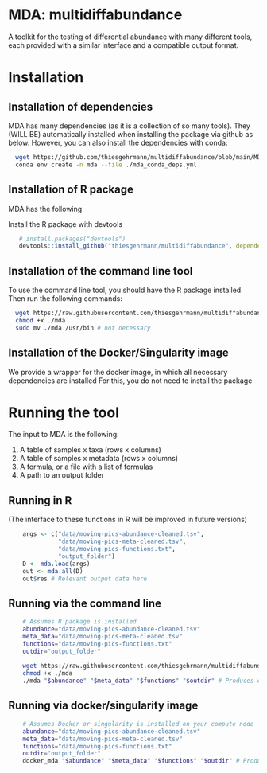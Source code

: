 # MDA: multidiffabundance
A toolkit for the testing of differential abundance with many different tools, each provided with a similar interface and a compatible output format.

# Installation

## Installation of dependencies

 MDA has many dependencies (as it is a collection of so many tools).
 They (WILL BE) automatically installed when installing the package via github as below.
 However, you can also install the dependencies with conda:
 
```bash
  wget https://github.com/thiesgehrmann/multidiffabundance/blob/main/MDA/conda_deps.yml ./mda_conda_deps.yml
  conda env create -n mda --file ./mda_conda_deps.yml
```

## Installation of R package

 MDA has the following 

 Install the R package with devtools
 
 ```R
    # install.packages("devtools")
    devtools::install_github("thiesgehrmann/multidiffabundance", dependencies=TRUE)
 ```
 
## Installation of the command line tool

 To use the command line tool, you should have the R package installed.
 Then run the following commands:
 
```bash
  wget https://raw.githubusercontent.com/thiesgehrmann/multidiffabundance/main/MDA/mda ./
  chmod +x ./mda
  sudo mv ./mda /usr/bin # not necessary
```

## Installation of the Docker/Singularity image

 We provide a wrapper for the docker image, in which all necessary dependencies are installed
 For this, you do not need to install the package

# Running the tool

The input to MDA is the following:
 1. A table of samples x taxa (rows x columns)
 2. A table of samples x metadata (rows x columns)
 3. A formula, or a file with a list of formulas
 4. A path to an output folder


## Running in R

(The interface to these functions in R will be improved in future versions)

```R
    args <- c("data/moving-pics-abundance-cleaned.tsv",
              "data/moving-pics-meta-cleaned.tsv",
              "data/moving-pics-functions.txt",
              "output_folder")
    D <- mda.load(args)
    out <- mda.all(D)
    out$res # Relevant output data here
```

## Running via the command line

```bash
    # Assumes R package is installed
    abundance="data/moving-pics-abundance-cleaned.tsv"
    meta_data="data/moving-pics-meta-cleaned.tsv"
    functions="data/moving-pics-functions.txt"
    outdir="output_folder"
    
    wget https://raw.githubusercontent.com/thiesgehrmann/multidiffabundance/main/MDA/mda ./
    chmod +x ./mda
    ./mda "$abundance" "$meta_data" "$functions" "$outdir" # Produces output in $outdir/results.tsv
```

## Running via docker/singularity image

```bash
    # Assumes Docker or singularity is installed on your compute node
    abundance="data/moving-pics-abundance-cleaned.tsv"
    meta_data="data/moving-pics-meta-cleaned.tsv"
    functions="data/moving-pics-functions.txt"
    outdir="output_folder"
    docker_mda "$abundance" "$meta_data" "$functions" "$outdir" # Produces output in $outdir/results.tsv
    
```
